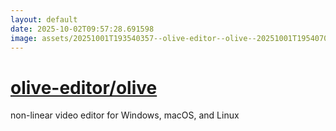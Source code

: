 ```yaml
---
layout: default
date: 2025-10-02T09:57:28.691598
image: assets/20251001T193540357--olive-editor--olive--20251001T195407041--cropped.png
---
```


# [olive-editor/olive](https://github.com/olive-editor/olive)

non-linear video editor for Windows, macOS, and Linux
